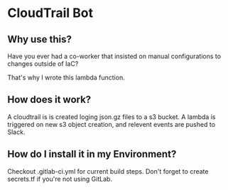 # CloudTrail Bot

## Why use this?

Have you ever had a co-worker that insisted on manual configurations to changes outside of IaC?

That's why I wrote this lambda function.

## How does it work?

A cloudtrail is is created loging json.gz files to a s3 bucket.  A lambda is triggered on new s3 object creation, and relevent events are pushed to Slack.

## How do I install it in my Environment?

Checkout .gitlab-ci.yml for current build steps.  Don't forget to create secrets.tf if you're not using GitLab.
